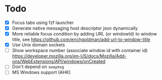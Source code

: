 # Todo

- [x] Focus tabs using fzf launcher
- [x] Generate native messaging host descriptor json dynamically
- [x] More reliable focus condition by adding URL (or windowId) to window title, see https://github.com/erichgoldman/add-url-to-window-title
- [x] Use Unix domain sockets
- [ ] Show workspace number (associate window id with container id) https://developer.mozilla.org/en-US/docs/Mozilla/Add-ons/WebExtensions/API/windows/onCreated
- [ ] Don't depend on `swaymsg`
- [ ] MS Windows support (AHK)
